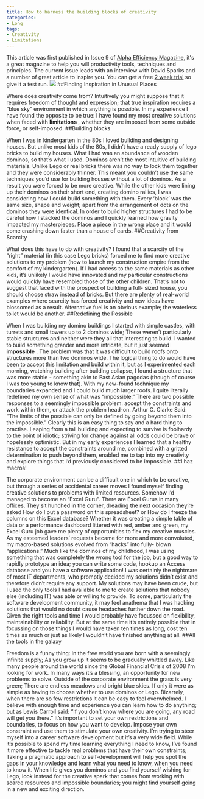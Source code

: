 ```yaml
---
title: How to harness the building blocks of creativity
categories:
- Long
tags:
- Creativity
- Limitations
---
```


This article was first published in Issue 9 of 
[Alpha Efficiency Magazine](http://alphaefficiency.com/magazine/), it's a great magazine to help you will productivity tools, techniques and principles. The current issue leads with an interview with David Sparks and a number of great article to inspire you. You can get a free 
[2 week trial](https://itunes.apple.com/us/app/alpha-efficiency-magazine/id739143901?mt=8) so give it a test run. 
![](/squarespace_images/static_52001c0be4b09bc7c9f838c9_52224ed3e4b0ba9919a3e0e1_5460dafbe4b0e0996435aa84_1415633660877_DominoTower.png_) 
##Finding Inspiration in Unusual Places
 
Where does creativity come from? Intuitively you might suppose that it requires freedom of thought and expression; that true inspiration requires a “blue sky” environment in which anything is possible. In my experience I have found the opposite to be true: I have found my most creative solutions when faced with 
**limitations**
, whether they are imposed from some outside force, or self-imposed. 
##Building blocks
 
When I was in kindergarten in the 80s I loved building and designing houses. But unlike most kids of the 80s, I didn’t have a ready supply of lego bricks to build my houses. What I had was an abundance of wooden dominos, so that’s what I used. 
Dominos aren’t the most intuitive of building materials. Unlike Lego or real bricks there was no way to lock them together and they were considerably thinner. This meant you couldn’t use the same techniques you’d use for building houses without 
a lot of dominos. As a result you were forced to be more creative. While the other kids were lining up their dominos on their short end, creating domino rallies, I was considering how I could build something with them. Every ‘block’ was the same size, shape and weight; apart from the arrangement of dots on the dominos they were identical. In order to build higher structures I had to be careful how I stacked the dominos and I quickly learned how gravity impacted my masterpieces. Place a piece in the wrong place and it would come crashing down faster than a house of cards. 
##Creativity from Scarcity
 
What does this have to do with creativity? I found that a scarcity of the “right” material (in this case Lego bricks) forced me to find more creative solutions to my problem (how to launch my construction empire from the comfort of my kindergarten). If I had access to the same materials as other kids, it’s unlikely I would have innovated and my particular constructions would quickly have resembled those of the other children. That’s not to suggest that faced with the prospect of building a full- sized house, you should choose straw instead of bricks. But there are plenty of real-world examples where scarcity has forced creativity and new ideas have blossomed as a result. Alternative fuel is an obvious example; the waterless toilet would be another. 
##Redefining the Possible
 
When I was building my domino buildings I started with simple castles, with turrets and small towers up to 2 dominos wide; These weren’t particularly stable structures and neither were they all that interesting to build. I wanted to build something grander and more intricate, but it just seemed 
**impossible**
. 
The problem was that it was difficult to build roofs onto structures more than two dominos wide. The logical thing to do would have been to accept this limitation and build within it, but as I experimented each morning, watching building after building collapse, I found a structure that was more stable - something akin to East Asian pagodas (though of course I was too young to know that). With my new-found technique my boundaries expanded and I could build much larger roofs. I quite literally redefined my own sense of what was “impossible.” 
There are two possible responses to a seemingly impossible problem: accept the constraints and work within them, or attack the problem head-on. 
Arthur C. Clarke Said: 
“The limits of the possible can only be defined by going beyond them into the impossible.” 
Clearly this is an easy thing to say and a hard thing to practise. Leaping from a tall building and expecting to survive is foolhardy to the point of idiotic; striving for change against all odds could be brave or hopelessly optimistic. But in my early experiences I learned that a healthy resistance to accept the constraints around me, combined with a gritted determination to push beyond them, enabled me to tap into my creativity and explore things that I’d previously considered to be impossible. 
##I haz macros!
 
The corporate environment can be a difficult one in which to be creative, but through a series of accidental career moves I found myself finding creative solutions to problems with limited resources. Somehow I’d managed to become an “Excel Guru”. There are Excel Gurus in many offices. They sit hunched in the corner, dreading the next occasion they’re asked 
How do I put a password on this spreadsheet? or 
How do I freeze the columns on this Excel database? 
Whether it was creating a simple table of data or a performance dashboard littered with red, amber and green, my Excel Guru job gave me plenty of opportunities to flex my creative muscles. 
As my esteemed leaders’ requests became for more and more convoluted, my macro-based solutions evolved from “hacks” into fully- blown “applications.” Much like the dominos of my childhood, I was using something that was completely the wrong tool for the job, but a good way to rapidly prototype an idea; you can write some code, hookup an Access database and you have a software application! I was certainly the nightmare of most IT departments, who promptly decided my solutions didn’t exist and therefore didn’t require any support. My solutions may have been crude, but I used the only tools I had available to me to create solutions that nobody else (including IT) was able or willing to provide. 
To some, particularly the software development community, it may feel anathema that I was hacking solutions that would no doubt cause headaches further down the road. Given the right tools and time I would probably have focussed on flexibility, maintainability or reliability. But at the same time it’s entirely possible that in focussing on those things I would have taken ten times as long, cost ten times as much or just as likely I wouldn’t have finished anything at all. 
##All the tools in the galaxy
 
Freedom is a funny thing: In the free world you are born with a seemingly infinite supply; As you grow up it seems to be gradually whittled away. Like many people around the world since the Global Financial Crisis of 2008 I’m looking for work. In many ways it’s a blessing, an opportunity for new problems to solve. 
Outside of the corporate environment the grass is very green; There are endless meadows and bright blue skies. If only it were as simple as having to choose whether to use dominos or Lego. Bizarrely, when there are so few restrictions it can be easy to feel overwhelmed. 
I believe with enough time and experience you can learn how to do anything; but as Lewis Carroll said: 
“If you don’t know where you are going, any road will get you there.” 
It’s important to set your own restrictions and boundaries, to focus on how you want to develop. Impose your own constraint and use them to stimulate your own creativity. 
I’m trying to steer myself into a career software development but it’s a very wide field. While it’s possible to spend my time learning everything I need to know, I’ve found it more effective to tackle real problems that have their own constraints; Taking a pragmatic approach to self-development will help you spot the gaps in your knowledge and learn what you need to know, when you need to know it. 
When life gives you dominos and you find yourself wishing for Lego, look instead for the creative spark that comes from working with scarce resources and impossible boundaries; you might find yourself going in a new and exciting direction.
